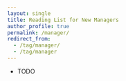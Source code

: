 ```yaml
---
layout: single
title: Reading List for New Managers
author_profile: true
permalink: /manager/
redirect_from:
  - /tag/manager/
  - /tag/manager
---
```


- TODO

